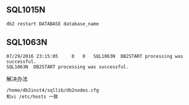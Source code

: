 ## SQL1015N
```
db2 restart DATABASE database_name
```
## SQL1063N
```
07/29/2016 23:15:05     0   0   SQL1063N  DB2START processing was successful.
SQL1063N  DB2START processing was successful.
```
解决办法
```
/home/db2inst4/sqllib/db2nodes.cfg
和vi /etc/hosts 一致
```